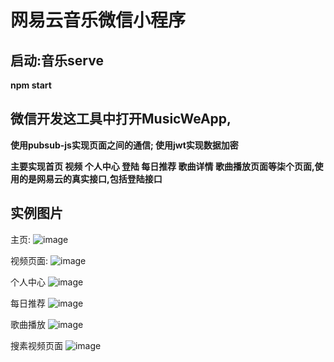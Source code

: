 # 网易云音乐微信小程序

## 启动:音乐serve

  **npm start**
  

## 微信开发这工具中打开MusicWeApp,
 **使用pubsub-js实现页面之间的通信; 使用jwt实现数据加密**

**主要实现首页    视频    个人中心  登陆   每日推荐   歌曲详情   歌曲播放页面等柒个页面,使用的是网易云的真实接口,包括登陆接口**

## 实例图片

 主页:
![image](https://user-images.githubusercontent.com/67084458/158383939-c31a7193-794b-41da-859c-b05f558d8dd7.png)

视频页面:
![image](https://user-images.githubusercontent.com/67084458/158384007-db56fd9f-f657-4c51-9e35-a36914b74c9c.png)

个人中心
![image](https://user-images.githubusercontent.com/67084458/158388339-86628d8a-aadd-4b7f-adac-529d3e2b20ee.png)


每日推荐
![image](https://user-images.githubusercontent.com/67084458/158384099-bb09ce15-21d5-48a3-8c19-c7f624c96976.png)

歌曲播放
![image](https://user-images.githubusercontent.com/67084458/158384146-36acc96b-5b9e-480c-9a34-1a88ec913d75.png)

搜素视频页面
![image](https://user-images.githubusercontent.com/67084458/158384194-a11a6e60-32d5-487f-8d16-9927a9bd87c2.png)

